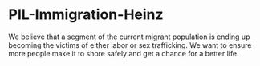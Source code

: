 # PIL-Immigration-Heinz
We believe that a segment of the current migrant population is ending up becoming the victims of either labor or sex trafficking.  We want to ensure more people make it to shore safely and get a chance for a better life.
